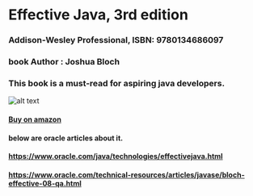 # Effective Java, 3rd edition
### Addison-Wesley Professional, ISBN: 9780134686097
### book Author : Joshua Bloch 
### This book is a must-read for aspiring java developers.

![alt text](https://images-na.ssl-images-amazon.com/images/I/41JLgmt8MlL._SX402_BO1,204,203,200_.jpg)

#### [Buy on amazon](https://www.amazon.com/Effective-Java-Joshua-Bloch/dp/0134685997/ref=sr_1_1?dchild=1&keywords=effective+java+3&qid=1602302727&s=books&sr=1-1)

#### below are oracle articles about it.
#### https://www.oracle.com/java/technologies/effectivejava.html
#### https://www.oracle.com/technical-resources/articles/javase/bloch-effective-08-qa.html

